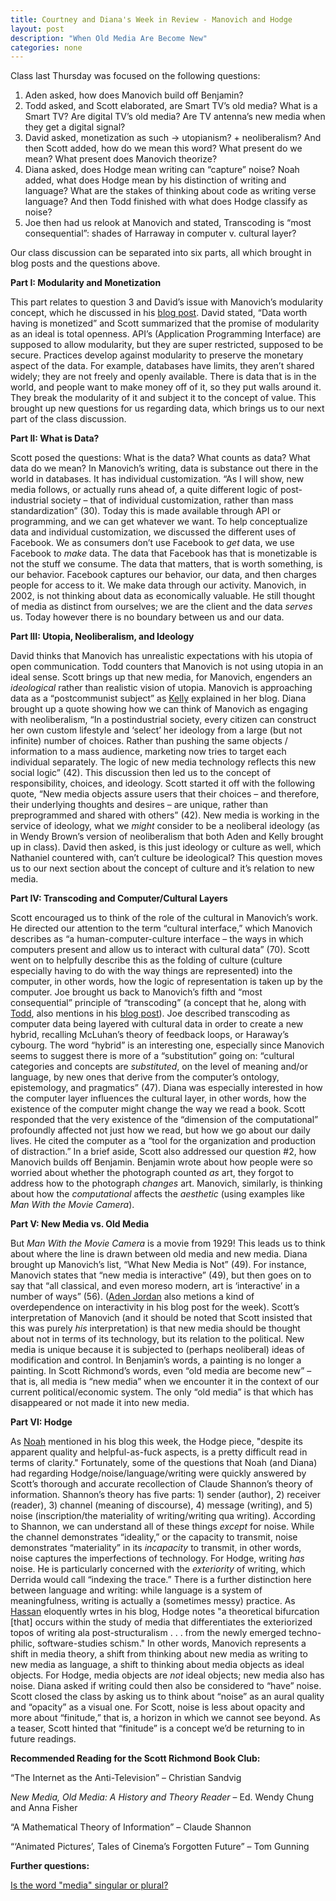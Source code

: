 ```yaml
---
title: Courtney and Diana's Week in Review - Manovich and Hodge
layout: post
description: "When Old Media Are Become New"
categories: none
---
```

Class last Thursday was focused on the following questions:

1.	Aden asked, how does Manovich build off Benjamin?
2.	Todd asked, and Scott elaborated, are Smart TV’s old media? What is a Smart TV? Are digital TV’s old media? Are TV antenna’s new media when they get a digital signal?
3.	David asked, monetization as such → utopianism? + neoliberalism? And then Scott added, how do we mean this word? What present do we mean? What present does Manovich theorize? 
4.	Diana asked, does Hodge mean writing can “capture” noise? Noah added, what does Hodge mean by his distinction of writing and language? What are the stakes of thinking about code as writing verse language? And then Todd finished with what does Hodge classify as noise? 
5.	Joe then had us relook at Manovich and stated, Transcoding is “most consequential”: shades of Harraway in computer v. cultural layer?

Our class discussion can be separated into six parts, all which brought in blog posts and the questions above.

**Part I: Modularity and Monetization**

This part relates to question 3 and David’s issue with Manovich’s modularity concept, which he discussed in his [blog post](http://davidlnowak.github.io/blog/2016-02-16/post-week6-reading.html).  David stated, “Data worth having is monetized” and Scott summarized that the promise of modularity as an ideal is total openness. API’s (Application Programming Interface) are supposed to allow modularity, but they are super restricted, supposed to be secure. Practices develop against modularity to preserve the monetary aspect of the data. For example, databases have limits, they aren’t shared widely; they are not freely and openly available. There is data that is in the world, and people want to make money off of it, so they put walls around it.  They break the modularity of it and subject it to the concept of value. This brought up new questions for us regarding data, which brings us to our next part of the class discussion. 

**Part II: What is Data?**

Scott posed the questions: What is the data? What counts as data? What data do we mean? In Manovich’s writing, data is substance out there in the world in databases. It has individual customization. “As I will show, new media follows, or actually runs ahead of, a quite different logic of post-industrial society – that of individual customization, rather than mass standardization” (30). Today this is made available through API or programming, and we can get whatever we want.  To help conceptualize data and individual customization, we discussed the different uses of Facebook. We as consumers don’t use Facebook to *get* data, we use Facebook to *make* data.  The data that Facebook has that is monetizable is not the stuff we consume.  The data that matters, that is worth something, is our behavior. Facebook captures our behavior, our data, and then charges people for access to it. We make data through our activity.  Manovich, in 2002, is not thinking about data as economically valuable. He still thought of media as distinct from ourselves; we are the client and the data *serves* us. Today however there is no boundary between us and our data. 

**Part III: Utopia, Neoliberalism, and Ideology** 

David thinks that Manovich has unrealistic expectations with his utopia of open communication.  Todd counters that Manovich is not using utopia in an ideal sense. Scott brings up that new media, for Manovich, engenders an *ideological* rather than realistic vision of utopia. Manovich is approaching data as a “postcommunist subject” as [Kelly](http://kellypolasek.github.io/blog/2016-02-17/fourth-reading-blog.html) explained in her blog.  Diana brought up a quote showing how we can think of Manovich as engaging with neoliberalism, “In a postindustrial society, every citizen can construct her own custom lifestyle and ‘select’ her ideology from a large (but not infinite) number of choices.  Rather than pushing the same objects / information to a mass audience, marketing now tries to target each individual separately.  The logic of new media technology reflects this new social logic” (42).  This discussion then led us to the concept of responsibility, choices, and ideology.  Scott started it off with the following quote, “New media objects assure users that their choices – and therefore, their underlying thoughts and desires – are unique, rather than preprogrammed and shared with others” (42). New media is working in the service of ideology, what we *might* consider to be a neoliberal ideology (as in Wendy Brown’s version of neoliberalism that both Aden and Kelly brought up in class).  David then asked, is this just ideology or culture as well, which Nathaniel countered with, can’t culture be ideological? This question moves us to our next section about the concept of culture and it’s relation to new media.  


**Part IV: Transcoding and Computer/Cultural Layers**

Scott encouraged us to think of the role of the cultural in Manovich’s work. He directed our attention to the term “cultural interface,” which Manovich describes as “a human-computer-culture interface – the ways in which computers present and allow us to interact with cultural data” (70). Scott went on to helpfully describe this as the folding of culture (culture especially having to do with the way things are represented) into the computer, in other words, how the logic of representation is taken up by the computer. Joe brought us back to Manovich’s fifth and “most consequential” principle of “transcoding” (a concept that he, along with [Todd](http://tbreijak.github.io/blog/2016-02-17/Manovich-and-Haraway.html), also mentions in his [blog post](http://joetorok.github.io/blog/2016-02-17/manovich-new-media.html)). Joe described transcoding as computer data being layered with cultural data in order to create a new hybrid, recalling McLuhan’s theory of feedback loops, or Haraway’s cybourg. The word “hybrid” is an interesting one, especially since Manovich seems to suggest there is more of a “substitution” going on: “cultural categories and concepts are *substituted*, on the level of meaning and/or language, by new ones that derive from the computer’s ontology, epistemology, and pragmatics” (47). Diana was especially interested in how the computer layer influences the cultural layer, in other words, how the existence of the computer might change the way we read a book. Scott responded that the very existence of the “dimension of the computational” profoundly affected not just how we read, but how we go about our daily lives. He cited the computer as a “tool for the organization and production of distraction.” In a brief aside, Scott also addressed our question #2, how Manovich builds off Benjamin. Benjamin wrote about how people were so worried about whether the photograph counted *as* art, they forgot to address how to the photograph *changes* art. Manovich, similarly, is thinking about how the *computational* affects the *aesthetic* (using examples like *Man With the Movie Camera*).

**Part V: New Media vs. Old Media**

But *Man With the Movie Camera* is a movie from 1929! This leads us to think about where the line is drawn between old media and new media. Diana brought up Manovich’s list, “What New Media is Not” (49). For instance, Manovich states that “new media is interactive” (49), but then goes on to say that “all classical, and even moreso modern, art is ‘interactive’ in a number of ways” (56). ([Aden Jordan](http://adenj86.github.io/blog/2016-02-17/Manovich.html) also metions a kind of overdependence on interactivity in his blog post for the week). Scott’s interpretation of Manovich (and it should be noted that Scott insisted that this was purely *his* interpretation) is that new media should be thought about not in terms of its technology, but its relation to the political. New media is unique because it is subjected to (perhaps neoliberal) ideas of modification and control. In Benjamin’s words, a painting is no longer a painting. In Scott Richmond’s words, even “old media are become new” – that is, all media is “new media” when we encounter it in the context of our current political/economic system.  The only “old media” is that which has disappeared or not made it into new media. 

**Part VI: Hodge**

As [Noah](http://noahmcmlln.github.io/blog/2016-02-17/clarification-and-confusion.html) mentioned in his blog this week, the Hodge piece, "despite its apparent quality and helpful-as-fuck aspects, is a pretty difficult read in terms of clarity." Fortunately, some of the questions that Noah (and Diana) had regarding Hodge/noise/language/writing were quickly answered by Scott’s thorough and accurate recollection of Claude Shannon’s theory of information. Shannon’s theory has five parts: 1) sender (author), 2) receiver (reader), 3) channel (meaning of discourse), 4) message (writing), and 5) noise (inscription/the materiality of writing/writing qua writing). According to Shannon, we can understand all of these things *except* for noise. While the channel demonstrates “ideality,” or the capacity to transmit, noise demonstrates “materiality” in its *incapacity* to transmit, in other words, noise captures the imperfections of technology. For Hodge, writing *has* noise. He is particularly concerned with the *exteriority* of writing, which Derrida would call “indexing the trace.” There is a further distinction here between language and writing: while language is a system of meaningfulness, writing is actually a (sometimes messy) practice. As [Hassan](http://hassana85.github.io/blog/2016-02-17/Manovich-and-Hodge.html) eloquently wrtes in his blog, Hodge notes "a theoretical bifurcation [that] occurs within the study of media that differentiates the exteriorized topos of writing ala post-structuralism . . . from the newly emerged techno-philic, software-studies schism." In other words, Manovich represents a shift in media theory, a shift from thinking about new media as writing to new media as language, a shift to thinking about media objects as ideal objects. For Hodge, media objects are *not* ideal objects; new media also has noise. Diana asked if writing could then also be considered to “have” noise. Scott closed the class by asking us to think about “noise” as an aural quality and “opacity” as a visual one. For Scott, noise is less about opacity and more about “finitude,” that is, a horizon in which we cannot see beyond. As a teaser, Scott hinted that “finitude” is a concept we’d be returning to in future readings. 

**Recommended Reading for the Scott Richmond Book Club:**  

“The Internet as the Anti-Television” – Christian Sandvig

*New Media, Old Media: A History and Theory Reader* – Ed. Wendy Chung and Anna Fisher

“A Mathematical Theory of Information” – Claude Shannon

“‘Animated Pictures’, Tales of Cinema’s Forgotten Future” – Tom Gunning

**Further questions:**

[Is the word "media" singular or plural?](http://forum.thefreedictionary.com/postst34369_-media-are--or-media-is--.aspx)
